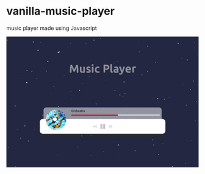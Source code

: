# vanilla-music-player
 music player made using Javascript 
<div style="position:relative; display: flex; flex-wrap: nowrap;"> 
    <img style='position:absolute; z-index:1;' src='example.png' alt="example.png"/>
</div> 
